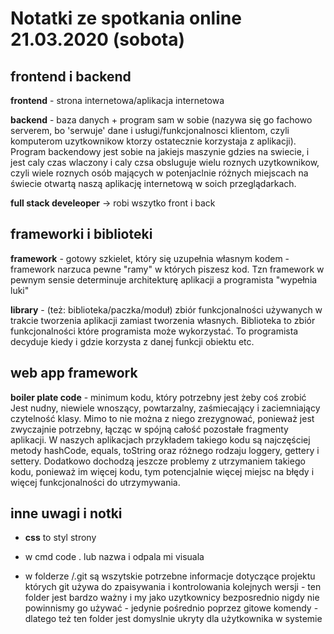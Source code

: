 # Notatki ze spotkania online 21.03.2020 (sobota)

## frontend i backend

**frontend** - strona internetowa/aplikacja internetowa

**backend** - baza danych + program sam w sobie (nazywa się go fachowo serverem, bo 'serwuje' dane i usługi/funkcjonalnosci klientom, czyli komputerom uzytkownikow ktorzy ostatecznie korzystaja z aplikacji). Program backendowy jest sobie na jakiejs maszynie gdzies na swiecie, i jest caly czas wlaczony i caly czsa obsluguje wielu roznych uzytkownikow, czyli wiele roznych osób mających w potenjaclnie różnych miejscach na świecie otwartą naszą aplikację internetową w soich przeglądarkach.

**full stack develeoper** -> robi wszytko front i back

## frameworki i biblioteki

**framework** - gotowy szkielet, który się uzupełnia własnym kodem - framework narzuca pewne "ramy" w których piszesz kod. Tzn framework w pewnym sensie determinuje architekturę aplikacji a programista "wypełnia luki" 

**library** - (też: biblioteka/paczka/moduł) zbiór funkcjonalności używanych w trakcie tworzenia aplikacji zamiast tworzenia własnych. Biblioteka to zbiór funkcjonalności które programista może wykorzystać. To programista decyduje kiedy i gdzie korzysta z danej funkcji  obiektu etc.

## web app framework

**boiler plate code** - minimum kodu, który potrzebny jest żeby coś zrobić 
Jest nudny, niewiele wnoszący, powtarzalny, zaśmiecający i zaciemniający czytelność klasy. Mimo to nie można z niego zrezygnować, ponieważ jest zwyczajnie potrzebny, 
łącząc w spójną całość pozostałe fragmenty aplikacji.
W naszych aplikacjach przykładem takiego kodu są najczęściej metody hashCode, equals, toString oraz różnego rodzaju loggery, gettery i settery.
Dodatkowo dochodzą jeszcze problemy z utrzymaniem takiego kodu, ponieważ im więcej kodu, tym potencjalnie więcej miejsc na błędy i więcej funkcjonalności 
do utrzymywania.

## inne uwagi i notki

- **css** to styl strony

- w cmd code . lub nazwa i odpala mi visuala

- w folderze /.git są wszytskie potrzebne informacje dotyczące projektu których git używa do zpaisywania i kontrolowania kolejnych wersji - ten folder jest bardzo ważny i my jako uzytkownicy bezposrednio nigdy nie powinnismy  go używać - jedynie pośrednio poprzez gitowe komendy - dlatego też ten folder jest domyslnie ukryty dla użytkownika w systemie
